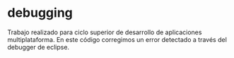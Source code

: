 # debugging
Trabajo realizado para ciclo superior de desarrollo de aplicaciones multiplataforma.
En este código corregimos un error detectado a través del debugger de eclipse. 
